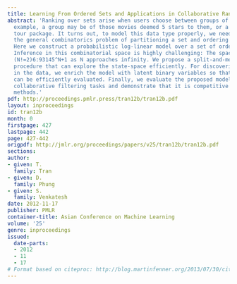 ```yaml
---
title: Learning From Ordered Sets and Applications in Collaborative Ranking
abstract: 'Ranking over sets arise when users choose between groups of items. For
  example, a group may be of those movies deemed 5 stars to them, or a customized
  tour package. It turns out, to model this data type properly, we need to investigate
  the general combinatorics problem of partitioning a set and ordering the subsets.
  Here we construct a probabilistic log-linear model over a set of ordered subsets.
  Inference in this combinatorial space is highly challenging: The space size approaches
  (N!=2)6:93145^N+1 as N approaches infinity. We propose a split-and-merge Metropolis-Hastings
  procedure that can explore the state-space efficiently. For discovering hidden aspects
  in the data, we enrich the model with latent binary variables so that the posteriors
  can be efficiently evaluated. Finally, we evaluate the proposed model on large-scale
  collaborative filtering tasks and demonstrate that it is competitive against state-of-the-art
  methods.'
pdf: http://proceedings.pmlr.press/tran12b/tran12b.pdf
layout: inproceedings
id: tran12b
month: 0
firstpage: 427
lastpage: 442
page: 427-442
origpdf: http://jmlr.org/proceedings/papers/v25/tran12b/tran12b.pdf
sections: 
author:
- given: T.
  family: Tran
- given: D.
  family: Phung
- given: S.
  family: Venkatesh
date: 2012-11-17
publisher: PMLR
container-title: Asian Conference on Machine Learning
volume: '25'
genre: inproceedings
issued:
  date-parts:
  - 2012
  - 11
  - 17
# Format based on citeproc: http://blog.martinfenner.org/2013/07/30/citeproc-yaml-for-bibliographies/
---
```

